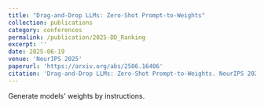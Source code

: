 ```yaml
---
title: "Drag-and-Drop LLMs: Zero-Shot Prompt-to-Weights"
collection: publications
category: conferences
permalink: /publication/2025-DD_Ranking
excerpt: ''
date: 2025-06-19
venue: 'NeurIPS 2025'
paperurl: 'https://arxiv.org/abs/2506.16406'
citation: 'Drag-and-Drop LLMs: Zero-Shot Prompt-to-Weights. NeurIPS 2025. Z. Liang, D. Tang, Y. Zhou, X. Zhao, M. Shi, W. Zhao, Z. Li, P. Wang, K. Schürholt, D. Borth, M. M. Bronstein, Y. You, Z. Wang, K. Wang'
---
```


Generate models' weights by instructions.